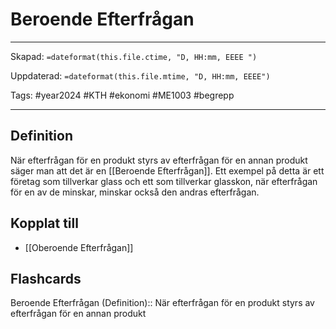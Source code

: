 # Beroende Efterfrågan

---
Skapad: `=dateformat(this.file.ctime, "D, HH:mm, EEEE ")`

Uppdaterad: `=dateformat(this.file.mtime, "D, HH:mm, EEEE")`

Tags: #year2024 #KTH #ekonomi #ME1003 #begrepp

---

## Definition

När efterfrågan för en produkt styrs av efterfrågan för en annan produkt säger man att det är en [[Beroende Efterfrågan]]. Ett exempel på detta är ett företag som tillverkar glass och ett som tillverkar glasskon, när efterfrågan för en av de minskar, minskar också den andras efterfrågan.

## Kopplat till

- [[Oberoende Efterfrågan]]

## Flashcards

Beroende Efterfrågan (Definition):: När efterfrågan för en produkt styrs av efterfrågan för en annan produkt
<!--SR:!2024-02-11,3,250!2024-03-10,4,270-->
